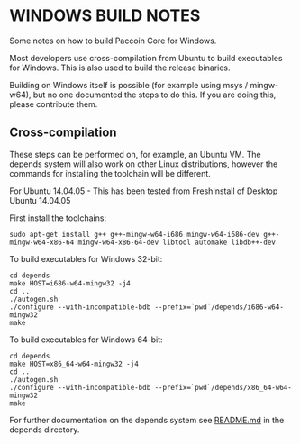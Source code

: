 WINDOWS BUILD NOTES
====================

Some notes on how to build Paccoin Core for Windows.

Most developers use cross-compilation from Ubuntu to build executables for
Windows. This is also used to build the release binaries.

Building on Windows itself is possible (for example using msys / mingw-w64),
but no one documented the steps to do this. If you are doing this, please contribute them.

Cross-compilation
-------------------

These steps can be performed on, for example, an Ubuntu VM. The depends system
will also work on other Linux distributions, however the commands for
installing the toolchain will be different.

For Ubuntu 14.04.05 - This has been tested from FreshInstall of Desktop Ubuntu 14.04.05

First install the toolchains:

    sudo apt-get install g++ g++-mingw-w64-i686 mingw-w64-i686-dev g++-mingw-w64-x86-64 mingw-w64-x86-64-dev libtool automake libdb++-dev

To build executables for Windows 32-bit:

    cd depends
    make HOST=i686-w64-mingw32 -j4
    cd ..
    ./autogen.sh
    ./configure --with-incompatible-bdb --prefix=`pwd`/depends/i686-w64-mingw32
    make

To build executables for Windows 64-bit:

    cd depends
    make HOST=x86_64-w64-mingw32 -j4
    cd ..
    ./autogen.sh
    ./configure --with-incompatible-bdb --prefix=`pwd`/depends/x86_64-w64-mingw32
    make

For further documentation on the depends system see [README.md](../depends/README.md) in the depends directory.

